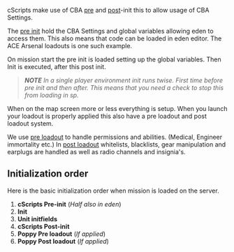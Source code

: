 cScripts make use of CBA [pre](https://github.com/7Cav/cScripts/blob/master/cScripts/CavFnc/cScripts_preInit.sqf) and [post](https://github.com/7Cav/cScripts/blob/master/cScripts/CavFnc/cScripts_postInit.sqf)-init this to allow usage of CBA Settings. 

The [pre init](https://github.com/7Cav/cScripts/blob/master/cScripts/CavFnc/cScripts_preInit.sqf) hold the CBA Settings and global variables allowing eden to access them. This also means that code can be loaded in eden editor. The ACE Arsenal loadouts is one such example. 

On mission start the pre init is loaded setting up the global variables. Then Init is executed, after this post init.

> _**NOTE** In a single player environment init runs twise. First time before pre init and then after. This means that you need a check to stop this from loading in sp._

When on the map screen more or less everything is setup. When you launch your loadout is properly applied this also have a pre loadout and post loadout system.

We use [pre loadout](https://github.com/7Cav/cScripts/blob/master/cScripts/CavFnc/functions/systems/fn_setPreInitPlayerSettings.sqf) to handle permissions and abilities. (Medical, Engineer immortality etc.)
In [post loadout](https://github.com/7Cav/cScripts/blob/master/cScripts/CavFnc/functions/systems/fn_setPostInitPlayerSettings.sqf) whitelists, blacklists, gear manipulation and earplugs are handled as well as radio channels and insignia's. 


## Initialization order
Here is the basic initialization order when mission is loaded on the server.
1. **cScripts Pre-init** (_Half also in eden_)
1. **Init**
1. **Unit initfields**
1. **cScripts Post-init**
1. **Poppy Pre loadout** (_If applied_)
1. **Poppy Post loadout** (_If applied_) 